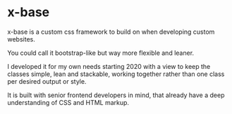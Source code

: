 # x-base
x-base is a custom css framework to build on when developing custom websites.

You could call it bootstrap-like but way more flexible and leaner. 

I developed it for my own needs starting 2020 with a view to keep the classes simple, lean and stackable, working together rather than one class per desired output or style.

It is built with senior frontend developers in mind, that already have a deep understanding of CSS and HTML markup.
